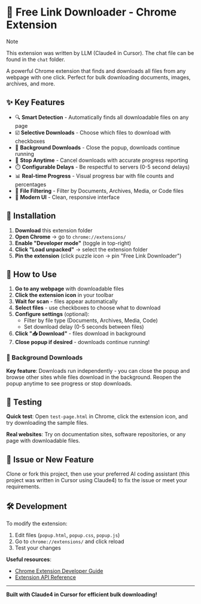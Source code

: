 # 🔗 Free Link Downloader - Chrome Extension

> [!NOTE]
> This extension was written by LLM (Claude4 in Cursor). The chat file can be found in the `chat` folder.

A powerful Chrome extension that finds and downloads all files from any webpage with one click. Perfect for bulk downloading documents, images, archives, and more.

## ✨ Key Features

- 🔍 **Smart Detection** - Automatically finds all downloadable files on any page
- ☑️ **Selective Downloads** - Choose which files to download with checkboxes
- 🔄 **Background Downloads** - Close the popup, downloads continue running
- 🛑 **Stop Anytime** - Cancel downloads with accurate progress reporting
- ⏱️ **Configurable Delays** - Be respectful to servers (0-5 second delays)
- 📊 **Real-time Progress** - Visual progress bar with file counts and percentages
- 🎯 **File Filtering** - Filter by Documents, Archives, Media, or Code files
- 🎨 **Modern UI** - Clean, responsive interface

## 🚀 Installation

1. **Download** this extension folder
2. **Open Chrome** → go to `chrome://extensions/`
3. **Enable "Developer mode"** (toggle in top-right)
4. **Click "Load unpacked"** → select the extension folder
5. **Pin the extension** (click puzzle icon → pin "Free Link Downloader")

## 📖 How to Use

1. **Go to any webpage** with downloadable files
2. **Click the extension icon** in your toolbar
3. **Wait for scan** - files appear automatically
4. **Select files** - use checkboxes to choose what to download
5. **Configure settings** (optional):
   - Filter by file type (Documents, Archives, Media, Code)
   - Set download delay (0-5 seconds between files)
6. **Click "📥 Download"** - files download in background
7. **Close popup if desired** - downloads continue running!

### 🎯 Background Downloads

**Key feature**: Downloads run independently - you can close the popup and browse other sites while files download in the background. Reopen the popup anytime to see progress or stop downloads.

## 🧪 Testing

**Quick test**: Open `test-page.html` in Chrome, click the extension icon, and try downloading the sample files.

**Real websites**: Try on documentation sites, software repositories, or any page with downloadable files.

## 🔧 Issue or New Feature
Clone or fork this project, then use your preferred AI coding assistant (this project was written in Cursor using Claude4) to fix the issue or meet your requirements.

## 🛠️ Development

To modify the extension:
1. Edit files (`popup.html`, `popup.css`, `popup.js`)
2. Go to `chrome://extensions/` and click reload
3. Test your changes

**Useful resources**:
- [Chrome Extension Developer Guide](https://developer.chrome.com/docs/extensions/)
- [Extension API Reference](https://developer.chrome.com/docs/extensions/reference/)

---

**Built with Claude4 in Cursor for efficient bulk downloading!**
